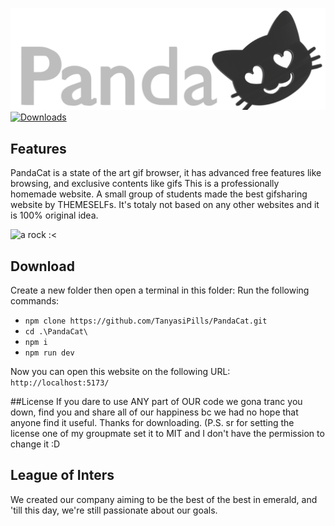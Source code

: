 ![](public/PandaCatLogo.png)
[![Downloads](https://img.shields.io/badge/Downloads-Too%20lazy%20to%20make%20it%20count-blue)](https://github.com/TanyasiPills/PandaCat/tree/main?search=1)
## Features
PandaCat is a state of the art gif browser, it has advanced free features like browsing, and exclusive contents like gifs
This is a professionally homemade website. A small group of students made the best gifsharing website by THEMESELFs. It's totaly not based on any other websites and it is  100% original idea.

![a rock :<](https://c.tenor.com/iZeiKoevNq0AAAAC/tenor.gif)

## Download
Create a new folder then open a terminal in this folder:
Run the following commands:
- `npm clone https://github.com/TanyasiPills/PandaCat.git`
- `cd .\PandaCat\`
- `npm i`
- `npm run dev`

Now you can open this website on the following URL: `http://localhost:5173/`

##License
If you dare to use ANY part of OUR code we gona tranc you down, find you and share all of our happiness bc we had no hope that anyone find it useful. Thanks for downloading. (P.S. sr for setting the license one of my groupmate set it to MIT and I don't have the permission to change it :D

## League of Inters
We created our company aiming to be the best of the best in emerald, and 'till this day, we're still passionate about our goals.
